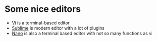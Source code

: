Some nice editors
=================

- [Vi](http://de.wikipedia.org/wiki/Vi) is a terminal-based editor
- [Sublime](http://www.sublimetext.com/) is modern editor with a lot of plugins
- [Nano](http://www.nano-editor.org/) is also a terminal based editor with not so many functions as vi
